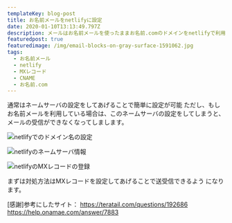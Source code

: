 ```yaml
---
templateKey: blog-post
title: お名前メールをnetlifyに設定
date: 2020-01-10T13:13:49.797Z
description: メールはお名前メールを使ったままお名前.comのドメインをnetlifyで利用できるよう設定しました。
featuredpost: true
featuredimage: /img/email-blocks-on-gray-surface-1591062.jpg
tags:
  - お名前メール
  - netlify
  - MXレコード
  - CNAME
  - お名前.com
---
```

通常はネームサーバの設定をしてあげることで簡単に設定が可能
ただし、もしお名前メールを利用している場合は、このネームサーバの設定をしてしまうと、メールの受信ができなくなってしまします。

![netlifyでのドメイン名の設定](/img/screenshot-2020-01-10-22.47.42.png "netlifyでのドメイン名の設定")

![netlifyのネームサーバ情報](/img/screenshot-2020-01-10-22.50.45.png "netlifyのネームサーバ情報")

![netlifyのMXレコードの登録](/img/screenshot-2020-01-10-22.53.03.png "netlifyのMXレコードの登録")

まずは対処方法はMXレコードを設定してあげることで送受信できるよう
になります。

[感謝]参考にしたサイト：
https://teratail.com/questions/192686
https://help.onamae.com/answer/7883
